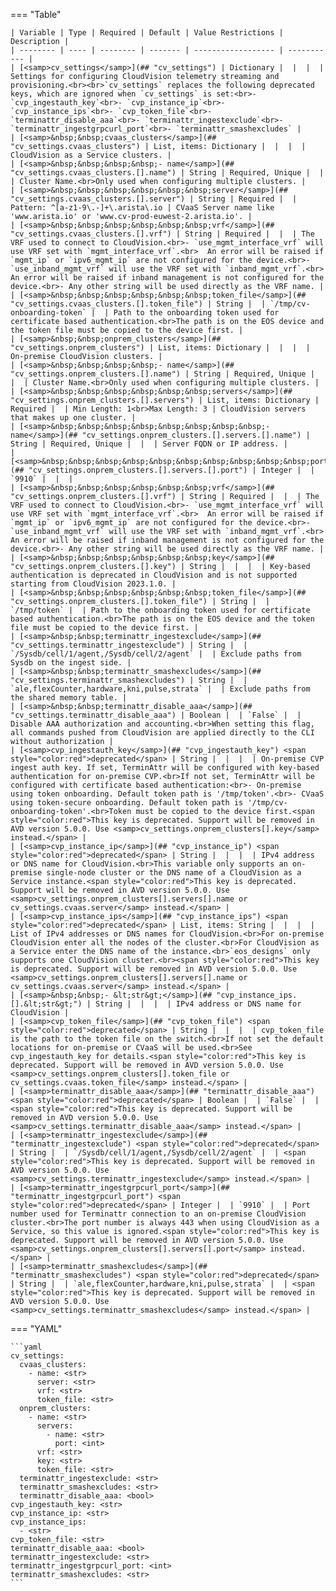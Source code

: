 <!--
  ~ Copyright (c) 2023 Arista Networks, Inc.
  ~ Use of this source code is governed by the Apache License 2.0
  ~ that can be found in the LICENSE file.
  -->
=== "Table"

    | Variable | Type | Required | Default | Value Restrictions | Description |
    | -------- | ---- | -------- | ------- | ------------------ | ----------- |
    | [<samp>cv_settings</samp>](## "cv_settings") | Dictionary |  |  |  | Settings for configuring CloudVision telemetry streaming and provisioning.<br><br>`cv_settings` replaces the following deprecated keys, which are ignored when `cv_settings` is set:<br>- `cvp_ingestauth_key`<br>- `cvp_instance_ip`<br>- `cvp_instance_ips`<br>- `cvp_token_file`<br>- `terminattr_disable_aaa`<br>- `terminattr_ingestexclude`<br>- `terminattr_ingestgrpcurl_port`<br>- `terminattr_smashexcludes` |
    | [<samp>&nbsp;&nbsp;cvaas_clusters</samp>](## "cv_settings.cvaas_clusters") | List, items: Dictionary |  |  |  | CloudVision as a Service clusters. |
    | [<samp>&nbsp;&nbsp;&nbsp;&nbsp;- name</samp>](## "cv_settings.cvaas_clusters.[].name") | String | Required, Unique |  |  | Cluster Name.<br>Only used when configuring multiple clusters. |
    | [<samp>&nbsp;&nbsp;&nbsp;&nbsp;&nbsp;&nbsp;server</samp>](## "cv_settings.cvaas_clusters.[].server") | String | Required |  | Pattern: ^[a-z1-9\.-]+\.arista\.io | CVaaS Server name like 'www.arista.io' or 'www.cv-prod-euwest-2.arista.io'. |
    | [<samp>&nbsp;&nbsp;&nbsp;&nbsp;&nbsp;&nbsp;vrf</samp>](## "cv_settings.cvaas_clusters.[].vrf") | String | Required |  |  | The VRF used to connect to CloudVision.<br>- `use_mgmt_interface_vrf` will use VRF set with `mgmt_interface_vrf`.<br>  An error will be raised if `mgmt_ip` or `ipv6_mgmt_ip` are not configured for the device.<br>- `use_inband_mgmt_vrf` will use the VRF set with `inband_mgmt_vrf`.<br>  An error will be raised if inband management is not configured for the device.<br>- Any other string will be used directly as the VRF name. |
    | [<samp>&nbsp;&nbsp;&nbsp;&nbsp;&nbsp;&nbsp;token_file</samp>](## "cv_settings.cvaas_clusters.[].token_file") | String |  | `/tmp/cv-onboarding-token` |  | Path to the onboarding token used for certificate based authentication.<br>The path is on the EOS device and the token file must be copied to the device first. |
    | [<samp>&nbsp;&nbsp;onprem_clusters</samp>](## "cv_settings.onprem_clusters") | List, items: Dictionary |  |  |  | On-premise CloudVision clusters. |
    | [<samp>&nbsp;&nbsp;&nbsp;&nbsp;- name</samp>](## "cv_settings.onprem_clusters.[].name") | String | Required, Unique |  |  | Cluster Name.<br>Only used when configuring multiple clusters. |
    | [<samp>&nbsp;&nbsp;&nbsp;&nbsp;&nbsp;&nbsp;servers</samp>](## "cv_settings.onprem_clusters.[].servers") | List, items: Dictionary | Required |  | Min Length: 1<br>Max Length: 3 | CloudVision servers that makes up one cluster. |
    | [<samp>&nbsp;&nbsp;&nbsp;&nbsp;&nbsp;&nbsp;&nbsp;&nbsp;- name</samp>](## "cv_settings.onprem_clusters.[].servers.[].name") | String | Required, Unique |  |  | Server FQDN or IP address. |
    | [<samp>&nbsp;&nbsp;&nbsp;&nbsp;&nbsp;&nbsp;&nbsp;&nbsp;&nbsp;&nbsp;port</samp>](## "cv_settings.onprem_clusters.[].servers.[].port") | Integer |  | `9910` |  |  |
    | [<samp>&nbsp;&nbsp;&nbsp;&nbsp;&nbsp;&nbsp;vrf</samp>](## "cv_settings.onprem_clusters.[].vrf") | String | Required |  |  | The VRF used to connect to CloudVision.<br>- `use_mgmt_interface_vrf` will use VRF set with `mgmt_interface_vrf`.<br>  An error will be raised if `mgmt_ip` or `ipv6_mgmt_ip` are not configured for the device.<br>- `use_inband_mgmt_vrf` will use the VRF set with `inband_mgmt_vrf`.<br>  An error will be raised if inband management is not configured for the device.<br>- Any other string will be used directly as the VRF name. |
    | [<samp>&nbsp;&nbsp;&nbsp;&nbsp;&nbsp;&nbsp;key</samp>](## "cv_settings.onprem_clusters.[].key") | String |  |  |  | Key-based authentication is deprecated in CloudVision and is not supported starting from CloudVision 2023.1.0. |
    | [<samp>&nbsp;&nbsp;&nbsp;&nbsp;&nbsp;&nbsp;token_file</samp>](## "cv_settings.onprem_clusters.[].token_file") | String |  | `/tmp/token` |  | Path to the onboarding token used for certificate based authentication.<br>The path is on the EOS device and the token file must be copied to the device first. |
    | [<samp>&nbsp;&nbsp;terminattr_ingestexclude</samp>](## "cv_settings.terminattr_ingestexclude") | String |  | `/Sysdb/cell/1/agent,/Sysdb/cell/2/agent` |  | Exclude paths from Sysdb on the ingest side. |
    | [<samp>&nbsp;&nbsp;terminattr_smashexcludes</samp>](## "cv_settings.terminattr_smashexcludes") | String |  | `ale,flexCounter,hardware,kni,pulse,strata` |  | Exclude paths from the shared memory table. |
    | [<samp>&nbsp;&nbsp;terminattr_disable_aaa</samp>](## "cv_settings.terminattr_disable_aaa") | Boolean |  | `False` |  | Disable AAA authorization and accounting.<br>When setting this flag, all commands pushed from CloudVision are applied directly to the CLI without authorization |
    | [<samp>cvp_ingestauth_key</samp>](## "cvp_ingestauth_key") <span style="color:red">deprecated</span> | String |  |  |  | On-premise CVP ingest auth key. If set, TerminAttr will be configured with key-based authentication for on-premise CVP.<br>If not set, TerminAttr will be configured with certificate based authentication:<br>- On-premise using token onboarding. Default token path is '/tmp/token'.<br>- CVaaS using token-secure onboarding. Default token path is '/tmp/cv-onboarding-token'.<br>Token must be copied to the device first.<span style="color:red">This key is deprecated. Support will be removed in AVD version 5.0.0. Use <samp>cv_settings.onprem_clusters[].key</samp> instead.</span> |
    | [<samp>cvp_instance_ip</samp>](## "cvp_instance_ip") <span style="color:red">deprecated</span> | String |  |  |  | IPv4 address or DNS name for CloudVision.<br>This variable only supports an on-premise single-node cluster or the DNS name of a CloudVision as a Service instance.<span style="color:red">This key is deprecated. Support will be removed in AVD version 5.0.0. Use <samp>cv_settings.onprem_clusters[].servers[].name or cv_settings.cvaas.server</samp> instead.</span> |
    | [<samp>cvp_instance_ips</samp>](## "cvp_instance_ips") <span style="color:red">deprecated</span> | List, items: String |  |  |  | List of IPv4 addresses or DNS names for CloudVision.<br>For on-premise CloudVision enter all the nodes of the cluster.<br>For CloudVision as a Service enter the DNS name of the instance.<br>`eos_designs` only supports one CloudVision cluster.<br><span style="color:red">This key is deprecated. Support will be removed in AVD version 5.0.0. Use <samp>cv_settings.onprem_clusters[].servers[].name or cv_settings.cvaas.server</samp> instead.</span> |
    | [<samp>&nbsp;&nbsp;- &lt;str&gt;</samp>](## "cvp_instance_ips.[].&lt;str&gt;") | String |  |  |  | IPv4 address or DNS name for CloudVision |
    | [<samp>cvp_token_file</samp>](## "cvp_token_file") <span style="color:red">deprecated</span> | String |  |  |  | cvp_token_file is the path to the token file on the switch.<br>If not set the default locations for on-premise or CVaaS will be used.<br>See cvp_ingestauth_key for details.<span style="color:red">This key is deprecated. Support will be removed in AVD version 5.0.0. Use <samp>cv_settings.onprem_clusters[].token_file or cv_settings.cvaas.token_file</samp> instead.</span> |
    | [<samp>terminattr_disable_aaa</samp>](## "terminattr_disable_aaa") <span style="color:red">deprecated</span> | Boolean |  | `False` |  | <span style="color:red">This key is deprecated. Support will be removed in AVD version 5.0.0. Use <samp>cv_settings.terminattr_disable_aaa</samp> instead.</span> |
    | [<samp>terminattr_ingestexclude</samp>](## "terminattr_ingestexclude") <span style="color:red">deprecated</span> | String |  | `/Sysdb/cell/1/agent,/Sysdb/cell/2/agent` |  | <span style="color:red">This key is deprecated. Support will be removed in AVD version 5.0.0. Use <samp>cv_settings.terminattr_ingestexclude</samp> instead.</span> |
    | [<samp>terminattr_ingestgrpcurl_port</samp>](## "terminattr_ingestgrpcurl_port") <span style="color:red">deprecated</span> | Integer |  | `9910` |  | Port number used for Terminattr connection to an on-premise CloudVision cluster.<br>The port number is always 443 when using CloudVision as a Service, so this value is ignored.<span style="color:red">This key is deprecated. Support will be removed in AVD version 5.0.0. Use <samp>cv_settings.onprem_clusters[].servers[].port</samp> instead.</span> |
    | [<samp>terminattr_smashexcludes</samp>](## "terminattr_smashexcludes") <span style="color:red">deprecated</span> | String |  | `ale,flexCounter,hardware,kni,pulse,strata` |  | <span style="color:red">This key is deprecated. Support will be removed in AVD version 5.0.0. Use <samp>cv_settings.terminattr_smashexcludes</samp> instead.</span> |

=== "YAML"

    ```yaml
    cv_settings:
      cvaas_clusters:
        - name: <str>
          server: <str>
          vrf: <str>
          token_file: <str>
      onprem_clusters:
        - name: <str>
          servers:
            - name: <str>
              port: <int>
          vrf: <str>
          key: <str>
          token_file: <str>
      terminattr_ingestexclude: <str>
      terminattr_smashexcludes: <str>
      terminattr_disable_aaa: <bool>
    cvp_ingestauth_key: <str>
    cvp_instance_ip: <str>
    cvp_instance_ips:
      - <str>
    cvp_token_file: <str>
    terminattr_disable_aaa: <bool>
    terminattr_ingestexclude: <str>
    terminattr_ingestgrpcurl_port: <int>
    terminattr_smashexcludes: <str>
    ```
